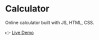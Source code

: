 # Calculator
Online calculator built with JS, HTML, CSS.

👉 [Live Demo](https://data-sandbox.github.io/calculator/)
